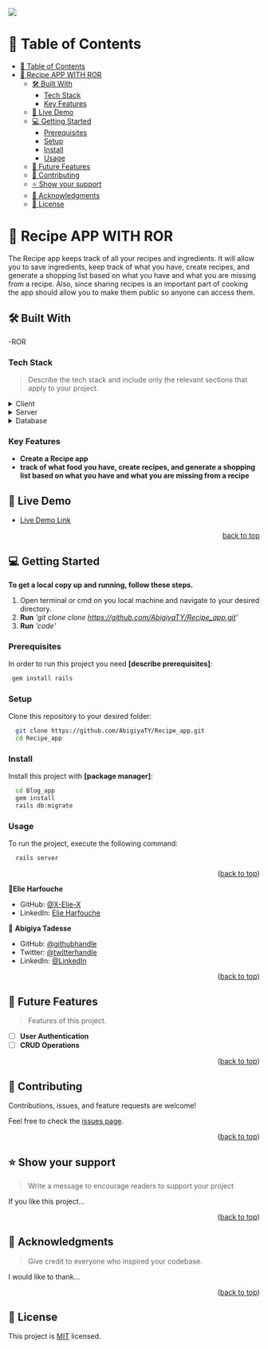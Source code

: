 ![](https://img.shields.io/badge/Microverse-blueviolet)

# 📗 Table of Contents

- [📗 Table of Contents](#-table-of-contents)
- [📖 Recipe APP WITH ROR ](#-recipe-app-with-ror-)
  - [🛠 Built With ](#-built-with-)
    - [Tech Stack ](#tech-stack-)
    - [Key Features ](#key-features-)
  - [🚀 Live Demo ](#-live-demo-)
  - [💻 Getting Started ](#-getting-started-)
    - [Prerequisites](#prerequisites)
    - [Setup](#setup)
    - [Install](#install)
    - [Usage](#usage)
  - [🔭 Future Features ](#-future-features-)
  - [🤝 Contributing ](#-contributing-)
  - [⭐️ Show your support ](#️-show-your-support-)
  - [🙏 Acknowledgments ](#-acknowledgments-)
  - [📝 License ](#-license-)

<!-- PROJECT DESCRIPTION -->

# 📖 Recipe APP WITH ROR <a name="about-project"></a>
The Recipe app keeps track of all your recipes and ingredients. It will allow you to save ingredients, keep track of what you have, create recipes, and generate a shopping list based on what you have and what you are missing from a recipe. Also, since sharing recipes is an important part of cooking the app should allow you to make them public so anyone can access them.

## 🛠 Built With <a name="built-with"></a>
-ROR
### Tech Stack <a name="tech-stack"></a>

> Describe the tech stack and include only the relevant sections that apply to your project.

<details>
  <summary>Client</summary>
  <ul>
    <li><a href="https://reactjs.org/">React.js</a></li>
  </ul>
</details>

<details>
  <summary>Server</summary>
  <ul>
    <li><a href="https://expressjs.com/">Express.js</a></li>
  </ul>
</details>

<details>
<summary>Database</summary>
  <ul>
    <li><a href="https://www.postgresql.org/">PostgreSQL</a></li>
  </ul>
</details>

<!-- Features -->
### Key Features <a name="key-features"></a>
 

- **Create a Recipe app**
- **track of what food you have, create recipes, and generate a shopping list based on what you have and what you are missing from a recipe** 


<!-- LIVE DEMO -->

## 🚀 Live Demo <a name="live-demo"></a>
 
- [Live Demo Link](https://recipe-app.osc-fr1.scalingo.io/)

<p align="right"><a href="#readme-top">back to top</a></p>


<!-- GETTING STARTED -->

## 💻 Getting Started <a name="getting-started"></a>

**To get a local copy up and running, follow these steps.**
1. Open terminal or cmd on you local machine and navigate to your desired directory.
2. **Run**    *'git clone clone https://github.com/AbigiyaTY/Recipe_app.git'*
3. **Run**   *'code'*

### Prerequisites
In order to run this project you need **[describe prerequisites]**:

```sh
 gem install rails
```

### Setup

Clone this repository to your desired folder:

```sh
  git clone https://github.com/AbigiyaTY/Recipe_app.git
  cd Recipe_app
```

### Install

Install this project with **[package manager]**:

```sh
  cd Blog_app
  gem install
  rails db:migrate

```
### Usage

To run the project, execute the following command:

```sh
  rails server
```
<p align="right">(<a href="#readme-top">back to top</a>)</p>

<!-- AUTHORS -->


👤**Elie Harfouche**

- GitHub: [@X-Elie-X](https://github.com/X-Elie-X)
- LinkedIn: [Elie Harfouche](https://www.linkedin.com/in/elie-m-harfouche/)

👤 **Abigiya Tadesse**

* GitHub: [@githubhandle](https://github.com/AbigiyaTY)
* Twitter: [@twitterhandle](https://twitter.com/AbigiyaTY)
* LinkedIn: [@LinkedIn](https://www.linkedin.com/in/AbigiyaTY)

<p align="right">(<a href="#readme-top">back to top</a>)</p>

<!-- FUTURE FEATURES -->

## 🔭 Future Features <a name="future-features"></a>

> Features of this project.

- [ ] **User Authentication**
- [ ] **CRUD Operations**

<p align="right">(<a href="#readme-top">back to top</a>)</p>

<!-- CONTRIBUTING -->

## 🤝 Contributing <a name="contributing"></a>

Contributions, issues, and feature requests are welcome!

Feel free to check the [issues page](../../issues/).

<p align="right">(<a href="#readme-top">back to top</a>)</p>

<!-- SUPPORT -->

## ⭐️ Show your support <a name="support"></a>

> Write a message to encourage readers to support your project

If you like this project...

<p align="right">(<a href="#readme-top">back to top</a>)</p>

<!-- ACKNOWLEDGEMENTS -->

## 🙏 Acknowledgments <a name="acknowledgements"></a>

> Give credit to everyone who inspired your codebase.

I would like to thank...

<p align="right">(<a href="#readme-top">back to top</a>)</p>

<!-- FAQ (optional) -->



## 📝 License <a name="license"></a>

This project is [MIT](./MIT.md) licensed.
